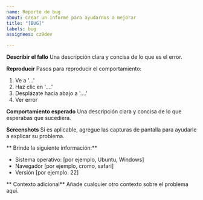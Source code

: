 ```yaml
---
name: Reporte de bug
about: Crear un informe para ayudarnos a mejorar
title: "[BUG]"
labels: bug
assignees: cz9dev

---
```


**Describir el fallo**
Una descripción clara y concisa de lo que es el error.

**Reproducir**
Pasos para reproducir el comportamiento:
1. Ve a '...'
2. Haz clic en '....'
3. Desplázate hacia abajo a '....'
4. Ver error

**Comportamiento esperado**
Una descripción clara y concisa de lo que esperabas que sucediera.

**Screenshots**
Si es aplicable, agregue las capturas de pantalla para ayudarle a explicar su problema.

** Brinde la siguiente información:**
 - Sistema operativo: [por ejemplo, Ubuntu, Windows]
 - Navegador [por ejemplo, cromo, safari]
 - Versión [por ejemplo. 22]

** Contexto adicional**
Añade cualquier otro contexto sobre el problema aquí.
